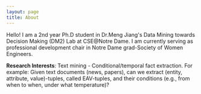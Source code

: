 ```yaml
---
layout: page
title: About
---
```


Hello! I am a 2nd year Ph.D student in Dr.Meng Jiang's Data Mining towards Decision Making (DM2) Lab at CSE@Notre Dame. I am currently serving as professional development chair in Notre Dame grad-Society of Women Engineers. 

<strong>Research Interests</strong>: Text mining - Conditional/temporal fact extraction. For example: Given text documents (news, papers), can we extract (entity, attribute, value)-tuples, called EAV-tuples, and their conditions (e.g., from when to when, under what temperature)? 

